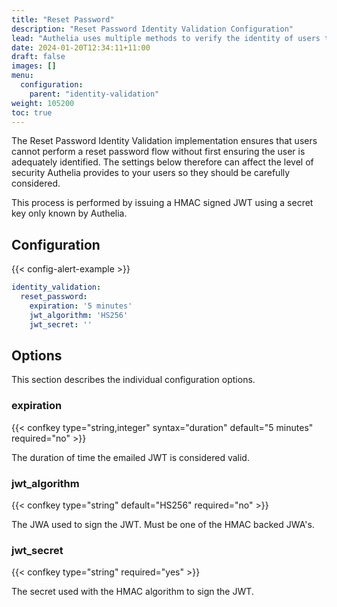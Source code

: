 ```yaml
---
title: "Reset Password"
description: "Reset Password Identity Validation Configuration"
lead: "Authelia uses multiple methods to verify the identity of users to prevent a malicious user from performing actions on behalf of them. This section describes Reset Password method."
date: 2024-01-20T12:34:11+11:00
draft: false
images: []
menu:
  configuration:
    parent: "identity-validation"
weight: 105200
toc: true
---
```


The Reset Password Identity Validation implementation ensures that users cannot perform a reset password flow without
first ensuring the user is adequately identified. The settings below therefore can affect the level of security Authelia
provides to your users so they should be carefully considered.

This process is performed by issuing a HMAC signed JWT using a secret key only known by Authelia.

## Configuration

{{< config-alert-example >}}

```yaml
identity_validation:
  reset_password:
    expiration: '5 minutes'
    jwt_algorithm: 'HS256'
    jwt_secret: ''
```

## Options

This section describes the individual configuration options.

### expiration

{{< confkey type="string,integer" syntax="duration" default="5 minutes" required="no" >}}

The duration of time the emailed JWT is considered valid.

### jwt_algorithm

{{< confkey type="string" default="HS256" required="no" >}}

The JWA used to sign the JWT. Must be one of the HMAC backed JWA's.

### jwt_secret

{{< confkey type="string" required="yes" >}}

The secret used with the HMAC algorithm to sign the JWT.
